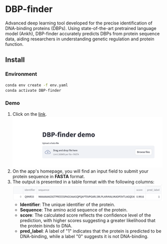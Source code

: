 # DBP-finder
Advanced deep learning tool developed for the precise identification of DNA-binding proteins (DBPs). Using state-of-the-art pretrained language model (Ankh), DBP-finder accurately predicts DBPs from protein sequence data, aiding researchers in understanding genetic regulation and protein function.


## Install

### Environment
```bash
conda env create -f env.yaml
conda activate DBP-finder
```

### Demo
1. Click on the [link](http://217.79.62.70:8501).
![alt text](images/web-server.png)
2. On the app's homepage, you will find an input field to submit your protein sequence in __FASTA__ format.
3. The output is presented in a table format with the following columns:
![alt text](images/output_table.png)
   - **Identifier**: The unique identifier of the protein.
   - **Sequence**: The amino acid sequence of the protein.
   - **score**: The calculated score reflects the confidence level of the prediction, with higher scores suggesting a greater likelihood that the protein binds to DNA.
   - **pred_label**: A label of "1" indicates that the protein is predicted to be DNA-binding, while a label "0" suggests it is not DNA-binding.
